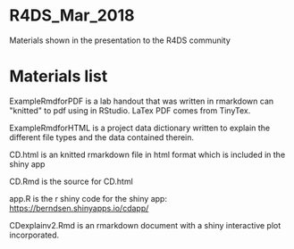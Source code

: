 # R4DS_Mar_2018
Materials shown in the presentation to the R4DS community

# Materials list
ExampleRmdforPDF is a lab handout that was written in rmarkdown can "knitted" to pdf using in RStudio. LaTex PDF comes from TinyTex.

ExampleRmdforHTML is a project data dictionary written to explain the different file types and the data contained therein.

CD.html is an knitted rmarkdown file in html format which is included in the shiny app

CD.Rmd is the source for CD.html

app.R is the r shiny code for the shiny app: https://berndsen.shinyapps.io/cdapp/

CDexplainv2.Rmd is an rmarkdown document with a shiny interactive plot incorporated. 
